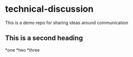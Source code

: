 # technical-discussion
This is a demo repo for sharing ideas around communication


## This is a second heading

*one
*two
*three
